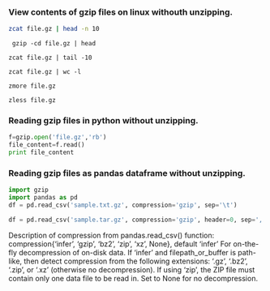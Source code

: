 ### View contents of gzip files on linux withouth unzipping.

```bash
zcat file.gz | head -n 10
```
```console
 gzip -cd file.gz | head
 ```
 
 ```
 zcat file.gz | tail -10
```
```
zcat file.gz | wc -l
```
```
zmore file.gz
```
```
zless file.gz
```


### Reading gzip files in python without unzipping.

```python
f=gzip.open('file.gz','rb')
file_content=f.read()
print file_content

```



### Reading gzip files as pandas dataframe without unzipping.

```python
import gzip
import pandas as pd
df = pd.read_csv('sample.txt.gz', compression='gzip', sep='\t')

```

```python
df = pd.read_csv('sample.tar.gz', compression='gzip', header=0, sep=',', quotechar='"')
```
Description of compression from pandas.read_csv() function:
  compression{‘infer’, ‘gzip’, ‘bz2’, ‘zip’, ‘xz’, None}, default ‘infer’
For on-the-fly decompression of on-disk data. If ‘infer’ and filepath_or_buffer is path-like, then detect compression from the following extensions: ‘.gz’, ‘.bz2’, ‘.zip’, or ‘.xz’ (otherwise no decompression). If using ‘zip’, the ZIP file must contain only one data file to be read in. Set to None for no decompression.



